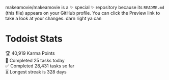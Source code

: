 makeamovie/makeamovie is a ✨ special ✨ repository because its `README.md` (this file) appears on your GitHub profile.
You can click the Preview link to take a look at your changes. darn right ya can

# Todoist Stats

<!-- TODO-IST:START -->
🏆  40,919 Karma Points           
🌸  Completed 25 tasks today           
✅  Completed 28,431 tasks so far           
⏳  Longest streak is 328 days
<!-- TODO-IST:END -->